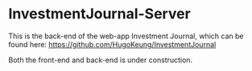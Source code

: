 # InvestmentJournal-Server

This is the back-end of the web-app Investment Journal, which can be found here:
https://github.com/HugoKeung/InvestmentJournal

Both the front-end and back-end  is under construction.

